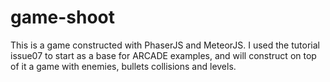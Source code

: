# game-shoot
This is a game constructed with PhaserJS and MeteorJS. I used the tutorial issue07 to start as a base for ARCADE examples, and will construct on top of it a game with enemies, bullets collisions and levels. 
